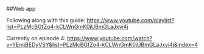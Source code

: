 ##Web app

Following along with this guide:
https://www.youtube.com/playlist?list=PLzMcBGfZo4-kCLWnGmK0jUBmGLaJxvi4j

Currently on episode 4:
https://www.youtube.com/watch?v=YEmjBEDyVSY&list=PLzMcBGfZo4-kCLWnGmK0jUBmGLaJxvi4j&index=4